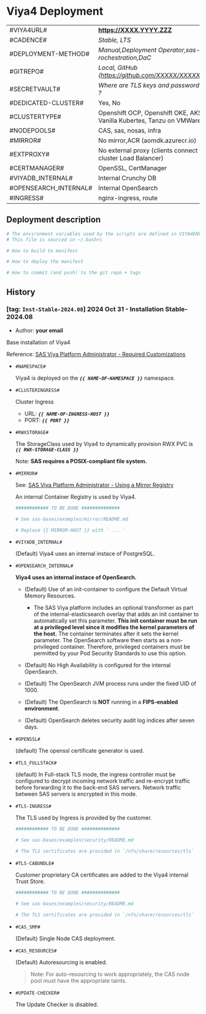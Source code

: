 # Viya4 Deployment

|||
|---------------------|-------------------------------------------------|
|#VIYA4URL#           |**https://XXXX.YYYY.ZZZ**|
|#CADENCE#            |*Stable, LTS*|
|#DEPLOYMENT-METHOD#  |*Manual,Deployment Operator,sas-rochestration,DaC*|
|#GITREPO#            |*Local, GitHub (https://github.com/XXXXX/XXXXXXX.git)*|
|#SECRETVAULT#        |*Where are TLS keys and password stored ?*|
|#DEDICATED-CLUSTER#  |Yes, No|
|#CLUSTERTYPE#        |Openshift OCP, Openshift OKE, AKS, Vanilla Kubertes, Tanzu on VMWare|
|#NODEPOOLS#          |CAS, sas, nosas, infra|
|#MIRROR#             |No mirror,ACR (aomdk.azurecr.io)|
|#EXTPROXY#           |No external proxy (clients connect to the cluster Load Balancer)|
|#CERTMANAGER#        |OpenSSL, CertManager|
|#VIYADB_INTERNAL#    |Internal Crunchy DB|
|#OPENSEARCH_INTERNAL#|Internal OpenSearch|
|#INGRESS#            |nginx-ingress, route|


## Deployment description

```bash
# The environment variables used by the scripts are defined in VIYA4ENV.sh
# This file is sourced in ~/.bashrc

# How to build to manifest

# How to deploy the manifest

# How to commit (and push) to the git repo + tags

```

## History

### [tag: `Inst-Stable-2024.08`] 2024 Oct 31 - Installation Stable-2024.08

- Author: **your email**

Base installation of Viya4 

Reference: [SAS Viya Platform Administrator - Required Customizations](https://go.documentation.sas.com/doc/en/sasadmincdc/v_055/dplyml0phy0dkr/n1krog58in1e5bn13yfy9zxt52sd.htm)

- `#NAMESPACE#`

  Viya4 is deployed on the  ***`{{ NAME-OF-NAMESPACE }}`*** namespace.

- `#CLUSTERINGRESS#`

  Cluster Ingress
  - URL: ***`{{ NAME-OF-INGRESS-HOST }}`***
  - PORT: ***`{{ PORT }}`***

- `#RWXSTORAGE#`

  The StorageClass used by Viya4 to dynamically provision RWX PVC is ***`{{ RWX-STORAGE-CLASS }}`***

  Note: **SAS requires a POSIX-compliant file system.** 

- `#MIRROR#`

  See: [SAS Viya Platform Administrator - Using a Mirror Registry](https://go.documentation.sas.com/doc/en/sasadmincdc/v_055/dplyml0phy0dkr/n08u2yg8tdkb4jn18u8zsi6yfv3d.htm#p16pozfc1zct66n1b8sitnf1vsfk)
  
  An internal Container Registry is used by Viya4.

  ```bash
  ############ TO BE DONE ##############

  # See sas-bases/examples/mirror/README.md

  # Replace {{ MIRROR-HOST }} with ` ... ` 
  
  ```

- `#VIYADB_INTERNAL#` 

  (Default) Viya4 uses an internal instace of PostgreSQL.

- `#OPENSEARCH_INTERNAL#` 

  **Viya4 uses an internal instace of OpenSearch.**

  - (Default) Use of an init-container to configure the Default Virtual Memory Resources.
    - The SAS Viya platform includes an optional transformer as part of the internal-elasticsearch overlay that adds an init container to automatically set this parameter. **This init container must be run at a privileged level since it modifies the kernel parameters of the host.** The container terminates after it sets the kernel parameter. The OpenSearch software then starts as a non-privileged container. Therefore, privileged containers must be permitted by your Pod Security Standards to use this option.

  - (Default) No High Availability is configured for the internal OpenSearch.

  - (Default) The OpenSearch JVM process runs under the fixed UID of 1000.

  - (Default) The OpenSearch is **NOT** running in a **FIPS-enabled environment**. 

  - (Default) OpenSearch deletes security audit log indices after seven days.

- `#OPENSSL#` 

  (default) The openssl certificate generator is used.

- `#TLS_FULLSTACK#`

  (default) In Full-stack TLS mode, the ingress controller must be configured to decrypt incoming network traffic and re-encrypt traffic before forwarding it to the back-end SAS servers. Network traffic between SAS servers is encrypted in this mode.

- `#TLS-INGRESS#` 

  The TLS used by Ingress is provided by the customer.
  
  ```bash
  ############ TO BE DONE ##############

  # See sas-bases/examples/security/README.md

  # The TLS certificates are provided in `/nfs/share/resources/tls`
  
  ```

- `#TLS-CABUNDLE#`

  Customer proprietary CA certificates are added to the Viya4 internal Trust Store.
  
  ```bash
  ############ TO BE DONE ##############

  # See sas-bases/examples/security/README.md

  # The TLS certificates are provided in `/nfs/share/resources/tls`
  
  ```

- `#CAS_SMP#`

  (Default) Single Node CAS deployment.

- `#CAS_RESOURCES#`

  (Default) Autoresourcing is enabled.
  > Note: For auto-resourcing to work appropriately, the CAS node pool must have the appropriate taints.

- `#UPDATE-CHECKER#`

  The Update Checker is disabled. 